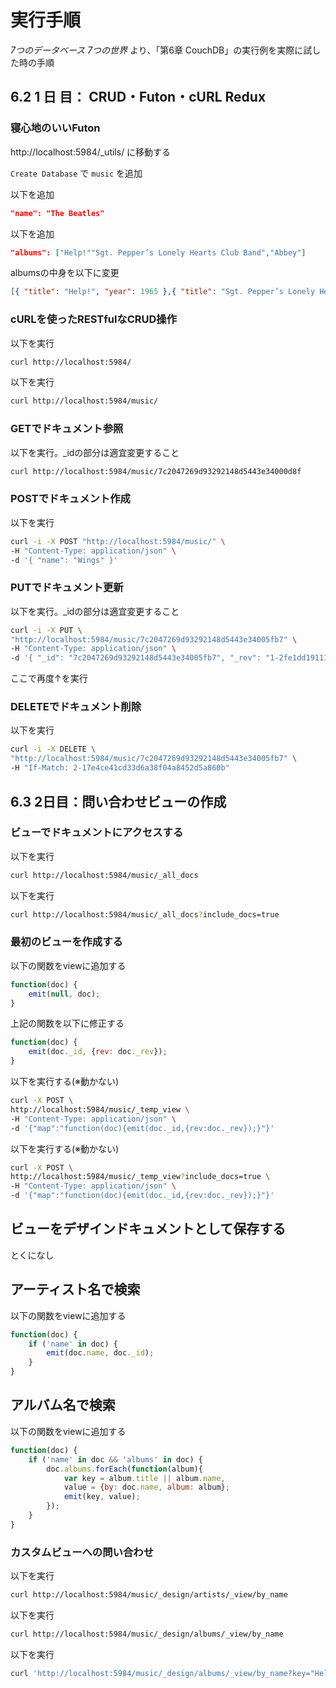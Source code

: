 # 実行手順

_7つのデータベース 7つの世界_ より、「第6章 CouchDB」の実行例を実際に試した時の手順

## 6.2 1 日 目： CRUD・Futon・cURL Redux

### 寝心地のいいFuton

http://localhost:5984/_utils/ に移動する

`Create Database` で `music` を追加

以下を追加

```json
"name": "The Beatles"
```

以下を追加

```json
"albums": ["Help!""Sgt. Pepper’s Lonely Hearts Club Band","Abbey"]
```

albumsの中身を以下に変更

```json
[{ "title": "Help!", "year": 1965 },{ "title": "Sgt. Pepper’s Lonely Hearts Club Band", "year": 1967 },{ "title": "Abbey Road", "year": 1969 }]
```

### cURLを使ったRESTfulなCRUD操作

以下を実行

```bash
curl http://localhost:5984/
```

以下を実行

```bash
curl http://localhost:5984/music/
```

### GETでドキュメント参照

以下を実行。_idの部分は適宜変更すること

```bash
curl http://localhost:5984/music/7c2047269d93292148d5443e34000d8f
```

### POSTでドキュメント作成

以下を実行

```bash
curl -i -X POST "http://localhost:5984/music/" \
-H "Content-Type: application/json" \
-d '{ "name": "Wings" }'
```

### PUTでドキュメント更新

以下を実行。_idの部分は適宜変更すること

```bash
curl -i -X PUT \
"http://localhost:5984/music/7c2047269d93292148d5443e34005fb7" \
-H "Content-Type: application/json" \
-d '{ "_id": "7c2047269d93292148d5443e34005fb7", "_rev": "1-2fe1dd1911153eb9df8460747dfe75a0", "name": "Wings", "albums": ["Wild Life", "Band on the Run", "London Town"] }'
```

ここで再度↑を実行

### DELETEでドキュメント削除

以下を実行

```bash
curl -i -X DELETE \
"http://localhost:5984/music/7c2047269d93292148d5443e34005fb7" \
-H "If-Match: 2-17e4ce41cd33d6a38f04a8452d5a860b"
```

## 6.3 2日目：問い合わせビューの作成

### ビューでドキュメントにアクセスする

以下を実行

```bash
curl http://localhost:5984/music/_all_docs
```

以下を実行

```bash
curl http://localhost:5984/music/_all_docs?include_docs=true
```

### 最初のビューを作成する

以下の関数をviewに追加する

```javascript
function(doc) {
    emit(null, doc);
}
```


上記の関数を以下に修正する

```javascript
function(doc) {
    emit(doc._id, {rev: doc._rev});
}
```

以下を実行する(※動かない)

```bash
curl -X POST \
http://localhost:5984/music/_temp_view \
-H "Content-Type: application/json" \
-d '{"map":"function(doc){emit(doc._id,{rev:doc._rev});}"}'
```

以下を実行する(※動かない)

```bash
curl -X POST \
http://localhost:5984/music/_temp_view?include_docs=true \
-H "Content-Type: application/json" \
-d '{"map":"function(doc){emit(doc._id,{rev:doc._rev});}"}'
```

## ビューをデザインドキュメントとして保存する

とくになし

## アーティスト名で検索

以下の関数をviewに追加する

```javascript
function(doc) {
    if ('name' in doc) {
        emit(doc.name, doc._id);
    }
}
```

## アルバム名で検索

以下の関数をviewに追加する

```javascript
function(doc) {
    if ('name' in doc && 'albums' in doc) {
        doc.albums.forEach(function(album){
            var key = album.title || album.name,
            value = {by: doc.name, album: album};
            emit(key, value);
        });
    }
}
```

### カスタムビューへの問い合わせ

以下を実行

```bash
curl http://localhost:5984/music/_design/artists/_view/by_name
```

以下を実行

```bash
curl http://localhost:5984/music/_design/albums/_view/by_name
```

以下を実行

```bash
curl 'http://localhost:5984/music/_design/albums/_view/by_name?key="Help!"'
```
